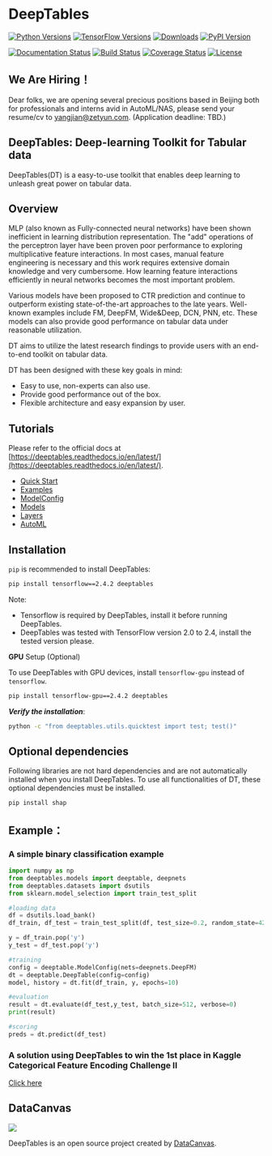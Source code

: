# DeepTables


[![Python Versions](https://img.shields.io/pypi/pyversions/deeptables.svg)](https://pypi.org/project/deeptables)
[![TensorFlow Versions](https://img.shields.io/badge/TensorFlow-2.0+-blue.svg)](https://pypi.org/project/deeptables)
[![Downloads](https://pepy.tech/badge/deeptables)](https://pepy.tech/project/deeptables)
[![PyPI Version](https://img.shields.io/pypi/v/deeptables.svg)](https://pypi.org/project/deeptables)


[![Documentation Status](https://readthedocs.org/projects/deeptables/badge/?version=latest)](https://deeptables.readthedocs.io/)
[![Build Status](https://travis-ci.org/DataCanvasIO/deeptables.svg?branch=master)](https://travis-ci.org/DataCanvasIO/deeptables)
[![Coverage Status](https://coveralls.io/repos/github/DataCanvasIO/deeptables/badge.svg?branch=master)](https://coveralls.io/github/DataCanvasIO/deeptables?branch=master)
[![License](https://img.shields.io/github/license/DataCanvasIO/deeptables.svg)](https://github.com/DataCanvasIO/deeptables/blob/master/LICENSE)

## We Are Hiring！
Dear folks, we are opening several precious positions based in Beijing both for professionals and interns avid in AutoML/NAS, please send your resume/cv to yangjian@zetyun.com. (Application deadline: TBD.) 

## DeepTables: Deep-learning Toolkit for Tabular data
DeepTables(DT) is a easy-to-use toolkit that enables deep learning to unleash great power on tabular data.


## Overview

MLP (also known as Fully-connected neural networks) have been shown inefficient in learning distribution representation. The "add" operations of the perceptron layer have been proven poor performance to exploring multiplicative feature interactions. In most cases, manual feature engineering is necessary and this work requires extensive domain knowledge and very cumbersome. How learning feature interactions efficiently in neural networks becomes the most important problem.

Various models have been proposed to CTR prediction and continue to outperform existing state-of-the-art approaches to the late years. Well-known examples include FM, DeepFM, Wide&Deep, DCN, PNN, etc. These models can also provide good performance on tabular data under reasonable utilization.

DT aims to utilize the latest research findings to provide users with an end-to-end toolkit on tabular data.

DT has been designed with these key goals in mind:

* Easy to use, non-experts can also use.
* Provide good performance out of the box.
* Flexible architecture and easy expansion by user.

## Tutorials
Please refer to the official docs at [https://deeptables.readthedocs.io/en/latest/](https://deeptables.readthedocs.io/en/latest/).
* [Quick Start](https://deeptables.readthedocs.io/en/latest/quick_start.html)
* [Examples](https://deeptables.readthedocs.io/en/latest/examples.html)
* [ModelConfig](https://deeptables.readthedocs.io/en/latest/model_config.html)
* [Models](https://deeptables.readthedocs.io/en/latest/models.html)
* [Layers](https://deeptables.readthedocs.io/en/latest/layers.html)
* [AutoML](https://deeptables.readthedocs.io/en/latest/automl.html)

## Installation

`pip` is recommended to install DeepTables:

```bash
pip install tensorflow==2.4.2 deeptables
```

Note:
* Tensorflow is required by DeepTables, install it before running DeepTables. 
* DeepTables was tested with TensorFlow version 2.0 to 2.4, install the tested version please.

**GPU** Setup (Optional)

To use DeepTables with GPU devices, install `tensorflow-gpu` instead of `tensorflow`.

```bash
pip install tensorflow-gpu==2.4.2 deeptables
```


***Verify the installation***:

```bash
python -c "from deeptables.utils.quicktest import test; test()"
```

## Optional dependencies
Following libraries are not hard dependencies and are not automatically installed when you install DeepTables. To use all functionalities of DT, these optional dependencies must be installed.

```bash
pip install shap
```

## Example：

### A simple binary classification example
```python
import numpy as np
from deeptables.models import deeptable, deepnets
from deeptables.datasets import dsutils
from sklearn.model_selection import train_test_split

#loading data
df = dsutils.load_bank()
df_train, df_test = train_test_split(df, test_size=0.2, random_state=42)

y = df_train.pop('y')
y_test = df_test.pop('y')

#training
config = deeptable.ModelConfig(nets=deepnets.DeepFM)
dt = deeptable.DeepTable(config=config)
model, history = dt.fit(df_train, y, epochs=10)

#evaluation
result = dt.evaluate(df_test,y_test, batch_size=512, verbose=0)
print(result)

#scoring
preds = dt.predict(df_test)
```

### A solution using DeepTables to win the 1st place in Kaggle Categorical Feature Encoding Challenge II

[Click here](https://github.com/DataCanvasIO/DeepTables/blob/master/examples/Kaggle%20-%20Categorical%20Feature%20Encoding%20Challenge%20II.ipynb)

## DataCanvas

![](docs/source/images/dc_logo_1.png)

DeepTables is an open source project created by [DataCanvas](https://www.datacanvas.com/). 
